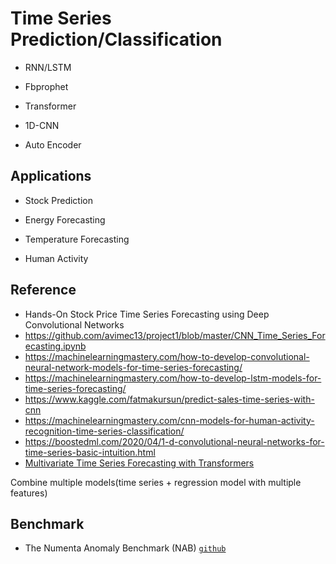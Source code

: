 # Time Series Prediction/Classification


* RNN/LSTM

* Fbprophet

* Transformer

* 1D-CNN

* Auto Encoder

## Applications

* Stock Prediction

* Energy Forecasting

* Temperature Forecasting 

* Human Activity

## Reference

* Hands-On Stock Price Time Series Forecasting using Deep Convolutional Networks
* https://github.com/avimec13/project1/blob/master/CNN_Time_Series_Forecasting.ipynb
* https://machinelearningmastery.com/how-to-develop-convolutional-neural-network-models-for-time-series-forecasting/
* https://machinelearningmastery.com/how-to-develop-lstm-models-for-time-series-forecasting/
* https://www.kaggle.com/fatmakursun/predict-sales-time-series-with-cnn
* https://machinelearningmastery.com/cnn-models-for-human-activity-recognition-time-series-classification/
* https://boostedml.com/2020/04/1-d-convolutional-neural-networks-for-time-series-basic-intuition.html
* [Multivariate Time Series Forecasting with Transformers](https://towardsdatascience.com/multivariate-time-series-forecasting-with-transformers-384dc6ce989b)

Combine multiple models(time series + regression model with multiple features)

## Benchmark

* The Numenta Anomaly Benchmark (NAB) [`github`](https://github.com/numenta/NAB)



